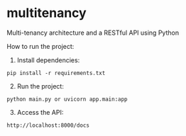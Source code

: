 # multitenancy

Multi-tenancy architecture and a RESTful API using Python

How to run the project:
1. Install dependencies:
```
pip install -r requirements.txt
```
2. Run the project:
```
python main.py or uvicorn app.main:app
```
3. Access the API:
```
http://localhost:8000/docs
```

